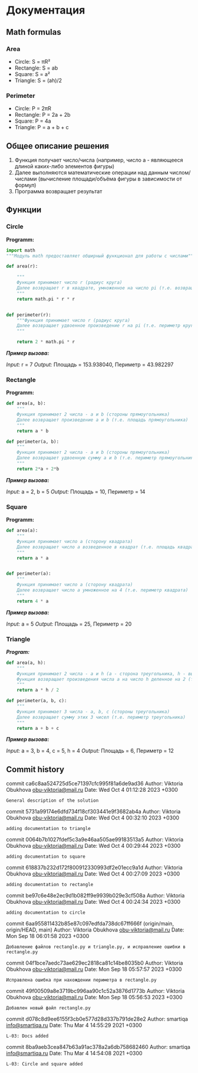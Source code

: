 # Документация

## Math formulas
### Area
- Circle: S = πR²
- Rectangle: S = ab
- Square: S = a²
- Triangle: S = (ah)/2

### Perimeter
- Circle: P = 2πR
- Rectangle: P = 2a + 2b
- Square: P = 4a
- Triangle: P = a + b + c

## Общее описание решения
1. Функция получает число/числа (например, число а - являющееся длиной каких-либо элементов фигуры)
2. Далее выполняются математические операции над данным числом/числами (вычисление площади/объёма фигуры в зависимости от формул)
3. Программа возвращает результат

## Функции

### Circle 

**Programm:**

```python
import math
"""Модуль math предоставляет обширный функционал для работы с числами"""

def area(r):

    """
    Функция принимает число r (радиус круга)
    Далее возвращает r в квадрате, умноженное на число pi (т.е. возвращает площадь круга)
    """
    return math.pi * r * r


def perimeter(r):
    """Функция принимает число r (радиус круга)
    Далее возвращает удвоенное произведение r на pi (т.е. периметр круга)
    """

    return 2 * math.pi * r
```

***Пример вызова:***

*Input:* r = 7
*Output:* Площадь = 153.938040, Периметр = 43.982297


### Rectangle

**Programm:**

```python
def area(a, b):
    """
    Функция принимает 2 числа - a и b (стороны прямоугольника)
    Далее возвращает произведение a и b (т.е. площадь прямоугольника)
    """
    return a * b

def perimeter(a, b):
    """
    Функция принимает 2 числа - a и b (стороны прямоугольника)
    Далее возвращает удвоенную сумму a и b (т.е. периметр прямоугольника)
    """
    return 2*a + 2*b
```
***Пример вызова:***

*Input:* a = 2, b = 5
*Output:* Площадь = 10, Периметр = 14 


### Square

**Programm:**

```python
def area(a):
    """
    Функция принимает число a (сторону квадрата)
    Далее возвращает число a возведенное в квадрат (т.е. площадь квадрата)
    """
    return a * a


def perimeter(a):
    """
    Функция принимает число a (сторону квадрата)
    Далее возвращает число a умноженное на 4 (т.е. периметр квадрата)
    """
    return 4 * a
```
***Пример вызова:***

*Input:* a = 5
*Output:* Площадь = 25, Периметр = 20


### Triangle 

***Program:***

```python
def area(a, h):
    """
    Функция принимает 2 числа - a и h (a - сторона треугольника, h - высота треугольника)
    Функция возвращает произведения числа a на число h деленное на 2 (т.е. площадь треугольника)
    """
    return a * h / 2

def perimeter(a, b, c):
    """
    Функция принимает 3 числа - a, b, c (стороны треугольника)
    Далее возвращает сумму этих 3 чисел (т.е. периметр треугольника)
    """
    return a + b + c
```
***Пример вызова:***

*Input:* a = 3, b = 4, c = 5, h = 4
*Output:* Площадь = 6, Периметр = 12

## Commit history

commit ca6c8aa524725d5ce71397cfc995f81a6de9ad36
Author: Viktoria Obukhova <obu-viktoria@mail.ru>
Date:   Wed Oct 4 01:12:28 2023 +0300

    General description of the solution

commit 5731a99174e6dfd734f18cf303441e9f3682ab4a
Author: Viktoria Obukhova <obu-viktoria@mail.ru>
Date:   Wed Oct 4 00:32:10 2023 +0300

    adding documentation to triangle

commit 0064b7b1027fdef5c3a9e46aa505ae99183513a5
Author: Viktoria Obukhova <obu-viktoria@mail.ru>
Date:   Wed Oct 4 00:29:44 2023 +0300

    adding documentation to square

commit 618837b232d172f800912330993df2e01ecc9a1d
Author: Viktoria Obukhova <obu-viktoria@mail.ru>
Date:   Wed Oct 4 00:27:09 2023 +0300

    adding documentation to rectangle

commit be97c6e48e2ec9d1b082ff9e9939b029e3cf508a
Author: Viktoria Obukhova <obu-viktoria@mail.ru>
Date:   Wed Oct 4 00:24:34 2023 +0300

    adding documentation to circle

commit 6aa955811432b85e87c097edfda738dc67ff666f (origin/main, origin/HEAD, main)
Author: Viktoria Obukhova <obu-viktoria@mail.ru>
Date:   Mon Sep 18 06:01:58 2023 +0300

    Добавление файлов rectangle.py и triangle.py, и исправление ошибки в rectangle.py

commit 04f1bce7aedc73ae629ec2818ca81c14be8035b0
Author: Viktoria Obukhova <obu-viktoria@mail.ru>
Date:   Mon Sep 18 05:57:57 2023 +0300

    Исправлена ошибка при нахождении периметра в rectangle.py

commit 49f00509a8e3719bc996aa90c1c52a3876d1773b
Author: Viktoria Obukhova <obu-viktoria@mail.ru>
Date:   Mon Sep 18 05:56:53 2023 +0300

    Добавлен новый файл rectangle.py

commit d078c8d9ee6155f3cb0e577d28d337b791de28e2
Author: smartiqa <info@smartiqa.ru>
Date:   Thu Mar 4 14:55:29 2021 +0300

    L-03: Docs added

commit 8ba9aeb3cea847b63a91ac378a2a6db758682460
Author: smartiqa <info@smartiqa.ru>
Date:   Thu Mar 4 14:54:08 2021 +0300

    L-03: Circle and square added
